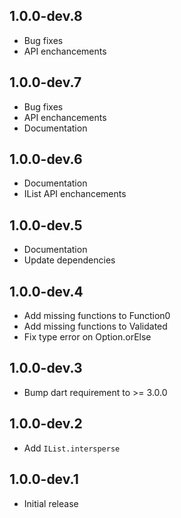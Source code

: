 ## 1.0.0-dev.8

- Bug fixes
- API enchancements

## 1.0.0-dev.7

- Bug fixes
- API enchancements
- Documentation

## 1.0.0-dev.6

- Documentation
- IList API enchancements

## 1.0.0-dev.5

- Documentation
- Update dependencies

## 1.0.0-dev.4

- Add missing functions to Function0
- Add missing functions to Validated
- Fix type error on Option.orElse

## 1.0.0-dev.3

- Bump dart requirement to >= 3.0.0

## 1.0.0-dev.2

- Add `IList.intersperse`

## 1.0.0-dev.1

- Initial release